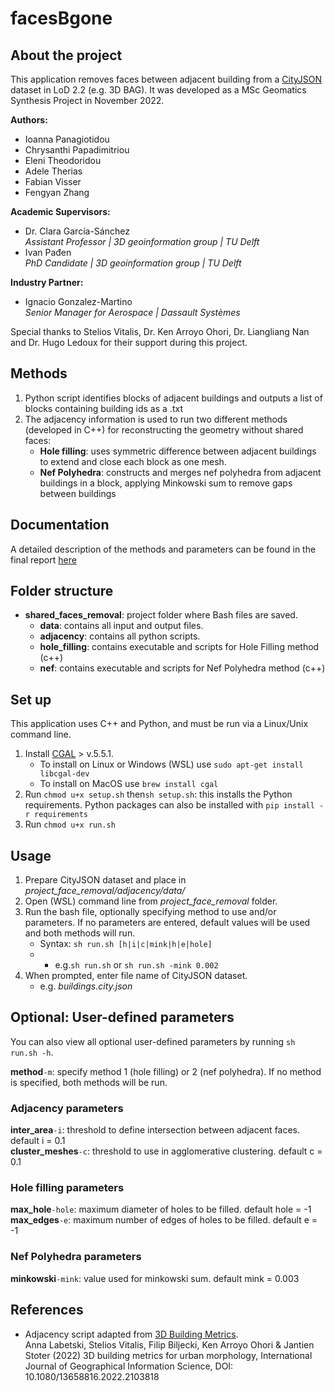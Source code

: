 # facesBgone

## About the project

This application removes faces between adjacent building from a [CityJSON](http://www.cityjson.org/ "CityJSON") dataset in LoD 2.2 (e.g. 3D BAG).
It was developed as a MSc Geomatics Synthesis Project in November 2022.

**Authors:**<br>
- Ioanna Panagiotidou
- Chrysanthi Papadimitriou
- Eleni Theodoridou
- Adele Therias
- Fabian Visser
- Fengyan Zhang

**Academic Supervisors:**<br>
- Dr. Clara García-Sánchez <br>
*Assistant Professor | 3D geoinformation group | TU Delft*
- Ivan Pađen <br>
*PhD Candidate | 3D geoinformation group | TU Delft*

**Industry Partner:**<br>
- Ignacio Gonzalez-Martino <br>
*Senior Manager for Aerospace | Dassault Systèmes*

Special thanks to Stelios Vitalis, Dr. Ken Arroyo Ohori, Dr. Liangliang Nan and Dr. Hugo Ledoux for their support during this project.

## Methods
1. Python script identifies blocks of adjacent buildings and outputs a list of blocks containing building ids as a .txt
2. The adjacency information is used to run two different methods (developed in C++) for reconstructing the geometry without shared faces:
   - **Hole filling**: uses symmetric difference between adjacent buildings to extend and close each block as one mesh.
   - **Nef Polyhedra**: constructs and merges nef polyhedra from adjacent buildings in a block, applying Minkowski sum to remove gaps between buildings
   
## Documentation
A detailed description of the methods and parameters can be found in the final report [here](https://www.tudelft.nl/en/education/programmes/masters/geomatics/msc-geomatics/programme/synthesis-project/)

## Folder structure
- **shared_faces_removal**: project folder where Bash files are saved.
  - **data**: contains all input and output files.
  - **adjacency**: contains all python scripts.
  - **hole_filling**: contains executable and scripts for Hole Filling method (c++)
  - **nef**: contains executable and scripts for Nef Polyhedra method (c++)
  
## Set up
This application uses C++ and Python, and must be run via a Linux/Unix command line.
1. Install [CGAL](https://www.cgal.org/ "CGAL") > v.5.5.1. 
   - To install on Linux or Windows (WSL) use `sudo apt-get install libcgal-dev`
   - To install on MacOS use `brew install cgal`
2. Run `chmod u+x setup.sh` then`sh setup.sh`: this installs the Python requirements. Python packages can also be installed with `pip install -r requirements`
3. Run `chmod u+x run.sh`

## Usage
1. Prepare CityJSON dataset and place in *project_face_removal/adjacency/data/*
2. Open (WSL) command line from *project_face_removal* folder.
3. Run the bash file, optionally specifying method to use and/or parameters. If no parameters are entered, default values will be used and both methods will run.
   - Syntax: `sh run.sh [h|i|c|mink|h|e|hole]`
   - - e.g.`sh run.sh` or `sh run.sh -mink 0.002 `
4. When prompted, enter file name of CityJSON dataset.
   - e.g. *buildings.city.json*

## Optional: User-defined parameters
You can also view all optional user-defined parameters by running `sh run.sh -h`.

**method**`-m`: specify method 1 (hole filling) or 2 (nef polyhedra). If no method is specified, both methods will be run.<br>

### Adjacency parameters<br>
**inter_area**`-i`: threshold to define intersection between adjacent faces. default i = 0.1<br>
**cluster_meshes**`-c`: threshold to use in agglomerative clustering. default c = 0.1<br>

### Hole filling parameters<br>
**max_hole**`-hole`: maximum diameter of holes to be filled. default hole = -1<br>
**max_edges**`-e`: maximum number of edges of holes to be filled. default e = -1<br>

### Nef Polyhedra parameters<br>
**minkowski**`-mink`: value used for minkowski sum. default mink = 0.003<br>

## References
- Adjacency script adapted from [3D Building Metrics](https://github.com/tudelft3d/3d-building-metrics/). <br>
Anna Labetski, Stelios Vitalis, Filip Biljecki, Ken Arroyo Ohori & Jantien Stoter (2022) 3D building metrics for urban morphology, International Journal of Geographical Information Science, DOI: 10.1080/13658816.2022.2103818
